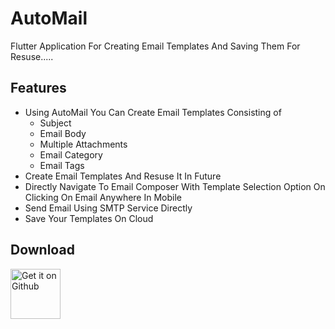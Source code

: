 # AutoMail

Flutter Application For Creating Email Templates And Saving Them For Resuse.....

## Features

- Using AutoMail You Can Create Email Templates Consisting of 
   -  Subject
   -  Email Body
   -  Multiple Attachments
   -  Email Category
   -  Email Tags 
- Create Email Templates And Resuse It In Future
- Directly Navigate To Email Composer With Template Selection Option On Clicking On Email Anywhere In Mobile 
- Send Email Using SMTP Service Directly
- Save Your Templates On Cloud 


## Download


[<img src="https://github.com/gokadzev/Musify/raw/master/repository_files/get-it-on-github.png" alt="Get it on Github" height="80">](https://github.com/Akshayp001/automail/releases/download/email-template-app/AutoMail_v1.0.0.apk)







